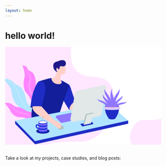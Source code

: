 ```yaml
---
layout: home
---
```

<h1>hello world!</h1>

<center>
<img src="src/illustration-A7PK3R5BNE.png" style=max-height:"40em">
</center><br>

Take a look at my projects, case studies, and blog posts:
